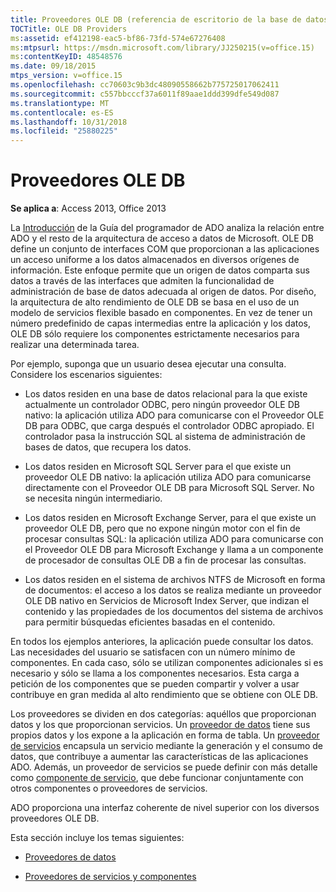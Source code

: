 ```yaml
---
title: Proveedores OLE DB (referencia de escritorio de la base de datos de Access)
TOCTitle: OLE DB Providers
ms:assetid: ef412198-eac5-bf86-73fd-574e67276408
ms:mtpsurl: https://msdn.microsoft.com/library/JJ250215(v=office.15)
ms:contentKeyID: 48548576
ms.date: 09/18/2015
mtps_version: v=office.15
ms.openlocfilehash: cc70603c9b3dc48090558662b775725017062411
ms.sourcegitcommit: c557bbcccf37a6011f89aae1ddd399dfe549d087
ms.translationtype: MT
ms.contentlocale: es-ES
ms.lasthandoff: 10/31/2018
ms.locfileid: "25880225"
---
```

# <a name="ole-db-providers"></a>Proveedores OLE DB


**Se aplica a**: Access 2013, Office 2013

La [Introducción](introduction-to-ado-programming.md) de la Guía del programador de ADO analiza la relación entre ADO y el resto de la arquitectura de acceso a datos de Microsoft. OLE DB define un conjunto de interfaces COM que proporcionan a las aplicaciones un acceso uniforme a los datos almacenados en diversos orígenes de información. Este enfoque permite que un origen de datos comparta sus datos a través de las interfaces que admiten la funcionalidad de administración de base de datos adecuada al origen de datos. Por diseño, la arquitectura de alto rendimiento de OLE DB se basa en el uso de un modelo de servicios flexible basado en componentes. En vez de tener un número predefinido de capas intermedias entre la aplicación y los datos, OLE DB sólo requiere los componentes estrictamente necesarios para realizar una determinada tarea.

Por ejemplo, suponga que un usuario desea ejecutar una consulta. Considere los escenarios siguientes:

  - Los datos residen en una base de datos relacional para la que existe actualmente un controlador ODBC, pero ningún proveedor OLE DB nativo: la aplicación utiliza ADO para comunicarse con el Proveedor OLE DB para ODBC, que carga después el controlador ODBC apropiado. El controlador pasa la instrucción SQL al sistema de administración de bases de datos, que recupera los datos.

  - Los datos residen en Microsoft SQL Server para el que existe un proveedor OLE DB nativo: la aplicación utiliza ADO para comunicarse directamente con el Proveedor OLE DB para Microsoft SQL Server. No se necesita ningún intermediario.

  - Los datos residen en Microsoft Exchange Server, para el que existe un proveedor OLE DB, pero que no expone ningún motor con el fin de procesar consultas SQL: la aplicación utiliza ADO para comunicarse con el Proveedor OLE DB para Microsoft Exchange y llama a un componente de procesador de consultas OLE DB a fin de procesar las consultas.

  - Los datos residen en el sistema de archivos NTFS de Microsoft en forma de documentos: el acceso a los datos se realiza mediante un proveedor OLE DB nativo en Servicios de Microsoft Index Server, que indizan el contenido y las propiedades de los documentos del sistema de archivos para permitir búsquedas eficientes basadas en el contenido.

En todos los ejemplos anteriores, la aplicación puede consultar los datos. Las necesidades del usuario se satisfacen con un número mínimo de componentes. En cada caso, sólo se utilizan componentes adicionales si es necesario y sólo se llama a los componentes necesarios. Esta carga a petición de los componentes que se pueden compartir y volver a usar contribuye en gran medida al alto rendimiento que se obtiene con OLE DB.

Los proveedores se dividen en dos categorías: aquéllos que proporcionan datos y los que proporcionan servicios. Un [proveedor de datos](data-providers.md) tiene sus propios datos y los expone a la aplicación en forma de tabla. Un [proveedor de servicios](service-providers-and-components.md) encapsula un servicio mediante la generación y el consumo de datos, que contribuye a aumentar las características de las aplicaciones ADO. Además, un proveedor de servicios se puede definir con más detalle como [componente de servicio](service-providers-and-components.md), que debe funcionar conjuntamente con otros componentes o proveedores de servicios.

ADO proporciona una interfaz coherente de nivel superior con los diversos proveedores OLE DB.

Esta sección incluye los temas siguientes:

- [Proveedores de datos](data-providers.md)

- [Proveedores de servicios y componentes](service-providers-and-components.md)
